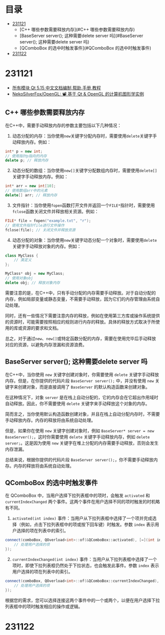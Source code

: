 # 目录

- [231121](#231121)
  * [C++ 哪些参数需要释放内存](#C++ 哪些参数需要释放内存)
  * [BaseServer server(); 这种需要delete server 吗](#BaseServer server(); 这种需要delete server 吗)
  * [QComboBox 的选中时触发事件](#QComboBox 的选中时触发事件)
- [231122](#231122)





# 231121

* [所有模块 Qt 5.15 中文文档编制,帮助,手册,教程](http://qt5.digitser.top/5.15/zh-CN/qtmodules.html)  
* [NekoSilverFox/OpenGL: 📽 基于 Qt & OpenGL 的计算机图形学实例](https://github.com/NekoSilverFox/OpenGL)  



## C++ 哪些参数需要释放内存

在C++中，需要手动释放内存的参数主要包括以下几种情况：

1. 动态分配的内存：当你使用`new`关键字分配内存时，需要使用`delete`关键字手动释放内存。例如：

```cpp
int* p = new int;
// 使用指针p指向的内存
delete p; // 释放内存
```

2. 动态分配的数组：当你使用`new[]`关键字分配数组内存时，需要使用`delete[]`关键字手动释放内存。例如：

```cpp
int* arr = new int[10];
// 使用数组arr中的元素
delete[] arr; // 释放内存
```

3. 文件指针：当你使用`fopen`函数打开文件并返回一个`FILE*`指针时，需要使用`fclose`函数关闭文件并释放相关资源。例如：

```cpp
FILE* file = fopen("example.txt", "r");
// 使用文件指针file进行文件操作
fclose(file); // 关闭文件并释放资源
```

4. 动态分配的对象：当你使用`new`关键字动态分配一个对象时，需要使用`delete`关键字手动释放对象的内存。例如：

```cpp
class MyClass {
    // 类定义
};

MyClass* obj = new MyClass;
// 使用对象obj
delete obj; // 释放对象内存
```

需要注意的是，在C++中，只有手动分配的内存需要手动释放。对于自动分配的内存，例如局部变量或静态变量，不需要手动释放，因为它们的内存管理由系统自动处理。

同时，还有一些情况下需要注意内存的释放，例如在使用第三方库或操作系统提供的资源时，可能需要按照相应的规则进行内存的释放。具体的释放方式取决于所使用的库或资源的要求和文档。

总之，对于通过`new`、`new[]`或特定函数分配的内存，需要在使用完毕后手动释放对应的资源，以避免内存泄漏和资源浪费。



## BaseServer server(); 这种需要delete server 吗

在C++中，当你使用 `new` 关键字创建对象时，你需要使用 `delete` 关键字手动释放内存。但是，在你提供的代码片段 `BaseServer server();` 中，并没有使用 `new` 关键字来创建对象，而是直接调用了 `BaseServer` 的默认构造函数来创建对象。

在这种情况下，对象 `server` 是在栈上自动分配的，它的内存会在它超出作用域时自动释放。因此，你不需要使用 `delete` 关键字来手动释放这个对象的内存。

简而言之，当你使用默认构造函数创建对象，并且在栈上自动分配内存时，不需要手动释放内存。内存的释放将由系统自动处理。

但是，如果你在使用 `new` 关键字创建对象时，例如 `BaseServer* server = new BaseServer();`，这时你需要使用 `delete` 关键字手动释放内存，例如 `delete server;`。这是因为使用 `new` 关键字在堆上分配的内存需要手动释放，否则会发生内存泄漏。

总结来说，根据你提供的代码片段 `BaseServer server();`，你不需要手动释放内存。内存的释放将由系统自动处理。



## QComboBox 的选中时触发事件

在 QComboBox 中，当用户选择下拉列表框中的项时，会触发 `activated` 和 `currentIndexChanged` 两个事件。这两个事件在用户选择不同的项时触发的时机略有不同。

1. `activated(int index)` 事件：当用户从下拉列表框中选择了一个项并完成选择（例如，点击下拉列表框中的项或按下回车键）时触发。参数 `index` 表示用户选择的项在列表中的索引。

```cpp
connect(comboBox, QOverload<int>::of(&QComboBox::activated), [=](int index) {
    // 处理用户选择的项
});
```

2. `currentIndexChanged(int index)` 事件：当用户从下拉列表框中选择了一个项时，即使下拉列表框仍然处于下拉状态，也会触发此事件。参数 `index` 表示用户选择的项在列表中的索引。

```cpp
connect(comboBox, QOverload<int>::of(&QComboBox::currentIndexChanged), [=](int index) {
    // 处理用户选择的项
});
```

根据您的需求，您可以选择连接这两个事件中的一个或两个，以便在用户选择下拉列表框中的项时触发相应的操作或逻辑。



# 231122

